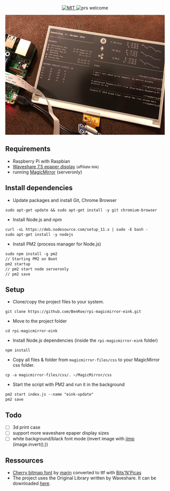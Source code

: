 
<p align="center">
  <a href="/LICENSE">
    <img src="https://img.shields.io/github/license/BenRoe/rpi-magicmirror-eink.svg" alt="MIT">
  </a>
  <img src="https://img.shields.io/badge/PRs-welcome-brightgreen.svg" alt="prs welcome">
</p>
<p align="center">
<img style="max-height:400px" src="screenshot.jpg">
</p>

## Requirements
- Raspberry Pi with Raspbian
- [Waveshare 7.5 epaper display](http://s.click.aliexpress.com/e/cs4zJho4) <small>(affiliate link)</small>
- running [MagicMirror](https://github.com/MichMich/MagicMirror#server-only) (serveronly)
## Install dependencies

- Update packages and install Git, Chrome Browser
```shell
sudo apt-get update && sudo apt-get install -y git chromium-browser
```
- Install Node.js and npm
```shell
curl -sL https://deb.nodesource.com/setup_11.x | sudo -E bash -
sudo apt-get install -y nodejs
```
- Install PM2 (process manager for Node.js)
```shell
sudo npm install -g pm2
// Starting PM2 on Boot
pm2 startup
// pm2 start node serveronly
// pm2 save
```

## Setup
- Clone/copy the project files to your system.
```shell
git clone https://github.com/BenRoe/rpi-magicmirror-eink.git
```

- Move to the project folder
```shell
cd rpi-magicmirror-eink
```

- Install Node.js dependencies (inside the `rpi-magicmirror-eink` folder)
```shell
npm install
```

- Copy all files & folder from `magicmirror-files/css` to your MagicMirror css folder.
```shell
cp -a magicmirror-files/css/. ~/MagicMirror/css
```

- Start the script with PM2 and run it in the background
```shell
pm2 start index.js --name "eink-update"
pm2 save
```

## Todo
- [ ] 3d print case
- [ ] support more waveshare epaper display sizes
- [ ] white background/black font mode (invert image with [jimp](https://github.com/oliver-moran/jimp) (image.invert();))

## Ressources
- [Cherry bitmap font](https://github.com/turquoise-hexagon/cherry) by [marin](https://github.com/turquoise-hexagon) converted to ttf with [Bits'N'Picas](https://github.com/kreativekorp/bitsnpicas)
- The project uses the Original Library written by Waveshare. It can be downloaded [here](https://www.waveshare.com/wiki/Main_Page#OLEDs_.2F_LCDs).

